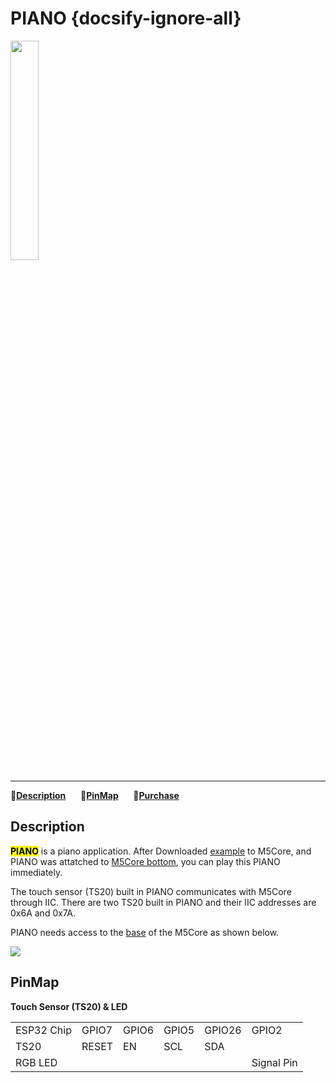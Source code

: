 # PIANO {docsify-ignore-all}

<img src="assets/img/product_pics/app/app_piano_01.png" width="30%" height="30%">

***

:memo:**[Description](#Description)**&nbsp;&nbsp;&nbsp;&nbsp;&nbsp;&nbsp;:electric_plug:**[PinMap](#PinMap)**&nbsp;&nbsp;&nbsp;&nbsp;&nbsp;&nbsp;🛒**[Purchase](https://item.taobao.com/item.htm?id=584647000573)**

<!-- :memo:**[Description](#描述)**&nbsp;&nbsp;&nbsp;&nbsp;&nbsp;&nbsp;:octocat:**[例程](#例程)**&nbsp;&nbsp;&nbsp;&nbsp;&nbsp;&nbsp;:electric_plug:**[PinMap](#PinMap)**&nbsp;&nbsp;&nbsp;&nbsp;&nbsp;&nbsp;🛒**[Purchase](https://item.taobao.com/item.htm?id=584647000573)** -->

## Description

**<mark>PIANO</mark>** is a piano application. After Downloaded [example](https://github.com/m5stack/M5-ProductExampleCodes/blob/master/App/PIANO/Arduino/M5PIANO/M5PIANO.ino) to M5Core, and PIANO was attatched to [M5Core bottom](en/base/core_bottom), you can play this PIANO immediately.

The touch sensor (TS20) built in PIANO communicates with M5Core through IIC. There are two TS20 built in PIANO and their IIC addresses are 0x6A and 0x7A.

PIANO needs access to the [base](en/base/core_bottom) of the M5Core as shown below.

<img src="assets/img/product_pics/app/app_piano_02.png">

## PinMap

**Touch Sensor (TS20) & LED**

<table>
 <tr><td>ESP32 Chip</td><td>GPIO7</td><td>GPIO6</td><td>GPIO5</td><td>GPIO26</td><td>GPIO2</td></tr>
 <tr><td>TS20</td><td>RESET</td><td>EN</td><td>SCL</td><td>SDA</td></tr>
 <tr><td>RGB LED</td><td> </td><td> </td><td> </td><td> </td><td>Signal Pin</td></tr>
</table>

